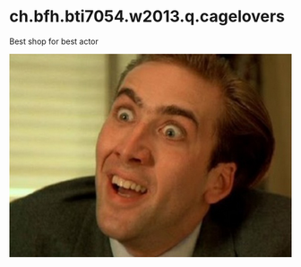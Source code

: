 ch.bfh.bti7054.w2013.q.cagelovers
=================================

Best shop for best actor


![nc](https://github.com/villj2/ch.bfh.bti7054.w2013.q.cagelovers/blob/master/img/nicolas-cage.jpg)
